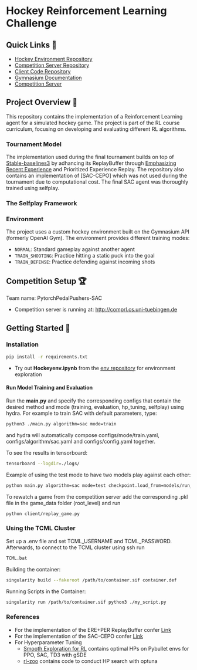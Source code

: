 # Hockey Reinforcement Learning Challenge

## Quick Links 🔗
- [Hockey Environment Repository](https://github.com/martius-lab/laser-hockey-env)
- [Competition Server Repository](https://github.com/martius-lab/comprl/)
- [Client Code Repository](https://github.com/martius-lab/comprl-hockey-agent)
- [Gymnasium Documentation](https://gymnasium.farama.org/)
- [Competition Server](http://comprl.cs.uni-tuebingen.de)


## Project Overview 🎯
This repository contains the implementation of a Reinforcement Learning agent for a simulated hockey game. The project is part of the RL course curriculum, focusing on developing and evaluating different RL algorithms.

### Tournament Model
The implementation used during the final tournament builds on top of [Stable-baselines3](https://stable-baselines3.readthedocs.io/en/master/) by adhancing its ReplayBuffer through [Emphasizing Recent Experience]() and Prioritized Experience Replay. The repository also contains an implementation of [SAC-CEPO] which was not used during the tournament due to computational cost. The final SAC agent was thoroughly trained using selfplay. 

### The Selfplay Framework

### Environment
The project uses a custom hockey environment built on the Gymnasium API (formerly OpenAI Gym). The environment provides different training modes:
- `NORMAL`: Standard gameplay against another agent
- `TRAIN_SHOOTING`: Practice hitting a static puck into the goal
- `TRAIN_DEFENSE`: Practice defending against incoming shots

## Competition Setup 🏆
Team name:
PytorchPedalPushers-SAC

- Competition server is running at: http://comprl.cs.uni-tuebingen.de

## Getting Started 🚀

### Installation
```bash
pip install -r requirements.txt
```

- Try out **Hockeyenv.ipynb**  from the [env repository](https://github.com/martius-lab/hockey-env) for environment exploration



#### Run Model Training and Evaluation

Run the **main.py** and specify the corresponding configs that contain the desired method and mode (training, evaluation, hp_tuning, selfplay) using hydra. For example to train SAC with default parameters, type:

```bash
python3 ./main.py algorithm=sac mode=train 
```

and hydra will automatically compose configs/mode/train.yaml, configs/algorithm/sac.yaml and configs/config.yaml together.

To see the results in tensorboard:

```bash
tensorboard --logdir=./logs/
```

Example of using the test mode to have two models play against each other:

```bash
python main.py algorithm=sac mode=test checkpoint.load_from=models/run_2025-02-24_02-16-37 checkpoint.model_name=model_1240806 algorithm.params.replay_buffer_class=ERE mode.opponent_checkpoint.load_from=models/run_2025-02-22_18-01-57 mode.opponent_checkpoint.model_name=final_model mode.render=True mode.change_sides=True mode.n_test_episodes=10
```

To rewatch a game from the competition server add the corresponding .pkl file in the game_data folder (root_level) and run
```
python client/replay_game.py
```


### Using the TCML Cluster

Set up a .env file and set TCML_USERNAME and TCML_PASSWORD. Afterwards, to connect to the TCML cluster using ssh run 

```bash
TCML.bat
```

Building the container:

```bash
singularity build --fakeroot /path/to/container.sif container.def
```

Running Scripts in the Container:

```bash
singularity run /path/to/container.sif python3 ./my_script.py
```

### References

- For the implementation of the ERE+PER ReplayBuffer confer [Link](https://github.com/BY571/Soft-Actor-Critic-and-Extensions/tree/master)
- For the implementation of the SAC-CEPO confer [Link](https://github.com/wcgcyx/SAC-CEPO/tree/master)
- For Hyperparameter Tuning
    - [Smooth Exploration for RL](https://arxiv.org/pdf/2005.05719) contains optimal HPs on Pybullet envs for PPO, SAC, TD3 with gSDE
    - [rl-zoo](https://github.com/DLR-RM/rl-baselines3-zoo/blob/master/rl_zoo3/hyperparams_opt.py) contains code to conduct HP search with optuna

